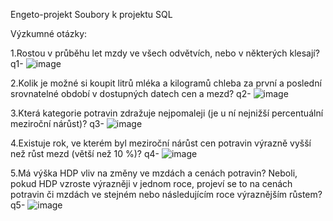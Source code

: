 Engeto-projekt
Soubory k projektu SQL

Výzkumné otázky:

1.Rostou v průběhu let mzdy ve všech odvětvích, nebo v některých klesají?
q1-
![image](https://github.com/user-attachments/assets/1b010ecc-9be4-45df-9626-77f2b34b7a7c)


2.Kolik je možné si koupit litrů mléka a kilogramů chleba za první a poslední srovnatelné období v dostupných datech cen a mezd?
q2-
![image](https://github.com/user-attachments/assets/2ea43e4d-9b6a-47bb-a586-09f6f3b76a3b)


3.Která kategorie potravin zdražuje nejpomaleji (je u ní nejnižší percentuální meziroční nárůst)? 
q3-
![image](https://github.com/user-attachments/assets/3f96af8c-5eec-4e4f-8309-efa218089d7a)


4.Existuje rok, ve kterém byl meziroční nárůst cen potravin výrazně vyšší než růst mezd (větší než 10 %)?
q4-
![image](https://github.com/user-attachments/assets/894dece4-3d7e-4604-b83e-354b2ee0f4a0)


5.Má výška HDP vliv na změny ve mzdách a cenách potravin? Neboli, pokud HDP vzroste výrazněji v jednom roce, projeví se to na cenách potravin či mzdách ve stejném nebo následujícím roce výraznějším růstem?
q5-
![image](https://github.com/user-attachments/assets/e3b7aca4-eac0-455c-ab73-587e9ec60b11)




